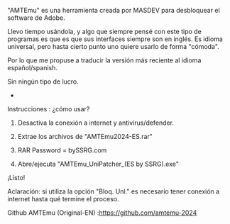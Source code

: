 "AMTEmu" es una herramienta creada por MASDEV 
para desbloquear el software de Adobe.

Llevo tiempo usándola, y algo que siempre
pensé con este tipo de programas es que
es que sus interfaces  siempre son en 
inglés. Es idioma universal, 
pero hasta cierto punto uno quiere usarlo 
de forma "cómoda". 

Por lo que me propuse a
traducir la versión más reciente
al idioma español/spanish. 

Sin ningún tipo de lucro.

-

Instrucciones : ¿cómo usar?

1. Desactiva la conexión a internet y antivirus/defender.

2. Extrae los archivos de "AMTEmu2024-ES.rar"

3. RAR Password = bySSRG.com

4. Abre/ejecuta "AMTEmu_UniPatcher_(ES by SSRG).exe"

¡Listo!

Aclaración: si utiliza la opción "Bloq. Unl." es necesario tener 
conexión a internet hasta qué termine el proceso. 


Github AMTEmu (Original-EN) :https://github.com/amtemu-2024

